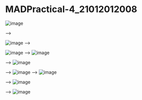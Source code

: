 # MADPractical-4_21012012008

![image](https://user-images.githubusercontent.com/110628046/191418966-ccfab47d-af9d-4def-9844-c0f279009a7f.png)

-->

![image](https://user-images.githubusercontent.com/110628046/191419698-2f37fcfd-3b70-4fc6-b26f-396e552492f9.png)
-->


![image](https://user-images.githubusercontent.com/110628046/191419738-ab3f3722-545a-47a0-a25e-d4e7e01312c4.png)
-->
![image](https://user-images.githubusercontent.com/110628046/191419764-60f38d9c-1f8a-45a9-9bc2-1345d024c1d2.png)

-->
![image](https://user-images.githubusercontent.com/110628046/191419792-a8f66475-f4c3-4d3e-b475-af0bf034c13d.png)

-->
![image](https://user-images.githubusercontent.com/110628046/191419844-ca395eb0-66c2-4a82-ae9e-f954175e10ae.png)
-->
![image](https://user-images.githubusercontent.com/110628046/191419895-353cbc58-f816-4190-a830-e547112e00ca.png)

-->
![image](https://user-images.githubusercontent.com/110628046/191419921-ff9ae93b-e2b4-4e55-9a89-376062028478.png)

-->
![image](https://user-images.githubusercontent.com/110628046/191419949-ea3e90b9-4d1f-4a6b-bf05-9130c1693a70.png)
